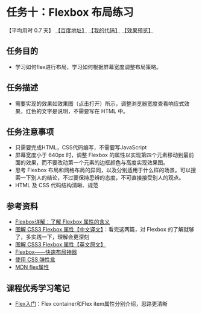 # 任务十：Flexbox 布局练习
【平均用时 0.7 天】
[【百度地址】](http://ife.baidu.com/course/detail/id/113)
[【我的代码】](https://github.com/wangsiyuan233/IFE2017/tree/master/%E5%B0%8F%E8%96%87%E5%AD%A6%E9%99%A2/xiaowei_task10)
[【效果预览】](http://wangsiyuan233.cn/IFE2017/%E5%B0%8F%E8%96%87%E5%AD%A6%E9%99%A2/xiaowei_task10/xiaowei_task10.html)

## 任务目的
- 学习如何flex进行布局，学习如何根据屏幕宽度调整布局策略。

## 任务描述
- 需要实现的效果如效果图（点击打开）所示，调整浏览器宽度查看响应式效果，红色的文字是说明，不需要写在 HTML 中。

## 任务注意事项
- 只需要完成HTML，CSS代码编写，不需要写JavaScript
- 屏幕宽度小于 640px 时，调整 Flexbox 的属性以实现第四个元素移动到最前面的效果，而不要改动第一个元素的边框颜色与高度实现效果图。
- 思考 Flexbox 布局和网格布局的异同，以及分别适用于什么样的场景。可以搜索一下别人的结论，不过要保持思辨的态度，不可直接接受别人的观点。
- HTML 及 CSS 代码结构清晰、规范

## 参考资料
- [Flexbox详解：了解 Flexbox 属性的含义](https://segmentfault.com/a/1190000002910324)
- [图解 CSS3 Flexbox 属性【中文译文】](http://www.w3cplus.com/css3/a-visual-guide-to-css3-flexbox-properties.html)：看完这两篇，对 Flexbox 的了解就够了，多实践一下，理解会更深刻
- [图解 CSS3 Flexbox 属性【英文原文】](https://scotch.io/tutorials/a-visual-guide-to-css3-flexbox-properties)
- [Flexbox——快速布局神器](http://www.w3cplus.com/css3/flexbox-basics.html)
- [使用 CSS 弹性盒](https://developer.mozilla.org/zh-CN/docs/Web/CSS/CSS_Flexible_Box_Layout/Using_CSS_flexible_boxes)
- [MDN flex属性](https://developer.mozilla.org/zh-CN/docs/Web/CSS/flex)

## 课程优秀学习笔记
- [Flex入门](http://ife.baidu.com/note/detail/id/952)：Flex container和Flex item属性分别介绍，思路更清晰
